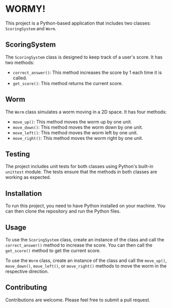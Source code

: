 # WORMY!

This project is a Python-based application that includes two classes: `ScoringSystem` and `Worm`. 

## ScoringSystem

The `ScoringSystem` class is designed to keep track of a user's score. It has two methods:

- `correct_answer()`: This method increases the score by 1 each time it is called.
- `get_score()`: This method returns the current score.

## Worm

The `Worm` class simulates a worm moving in a 2D space. It has four methods:

- `move_up()`: This method moves the worm up by one unit.
- `move_down()`: This method moves the worm down by one unit.
- `move_left()`: This method moves the worm left by one unit.
- `move_right()`: This method moves the worm right by one unit.

## Testing

The project includes unit tests for both classes using Python's built-in `unittest` module. The tests ensure that the methods in both classes are working as expected.

## Installation

To run this project, you need to have Python installed on your machine. You can then clone the repository and run the Python files.

## Usage

To use the `ScoringSystem` class, create an instance of the class and call the `correct_answer()` method to increase the score. You can then call the `get_score()` method to get the current score.

To use the `Worm` class, create an instance of the class and call the `move_up()`, `move_down()`, `move_left()`, or `move_right()` methods to move the worm in the respective direction.

## Contributing

Contributions are welcome. Please feel free to submit a pull request.

